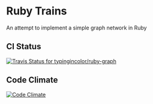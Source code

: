# Ruby Trains

An attempt to implement a simple graph network in Ruby

## CI Status

[ ![Travis Status for typingincolor/ruby-graph](https://api.travis-ci.org/typingincolor/ruby-graph.svg?branch=master)](https://travis-ci.org/typingincolor/ruby-graph)

## Code Climate

[![Code Climate](https://codeclimate.com/github/typingincolor/ruby-graph/badges/gpa.svg)](https://codeclimate.com/github/typingincolor/ruby-graph)

